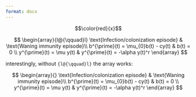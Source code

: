 ```yaml
---
format: docx
---
```


$$\color{red}{x}$$

$$
\begin{array}{l@{\qquad}l}
\text{Infection/colonization episode} & \text{Waning immunity episode}\\
b^{\prime}(t) = \mu_{0}b(t) - cy(t) & b(t) = 0 \\
y^{\prime}(t) = \mu y(t) & y^{\prime}(t) = -\alpha y(t)^r
\end{array}
$$

interestingly, without `{l@{\qquad}l}` the array works:

$$
\begin{array}{}
\text{Infection/colonization episode} & \text{Waning immunity episode}\\
b^{\prime}(t) = \mu_{0}b(t) - cy(t) & b(t) = 0 \\
y^{\prime}(t) = \mu y(t) & y^{\prime}(t) = -\alpha y(t)^r
\end{array}
$$